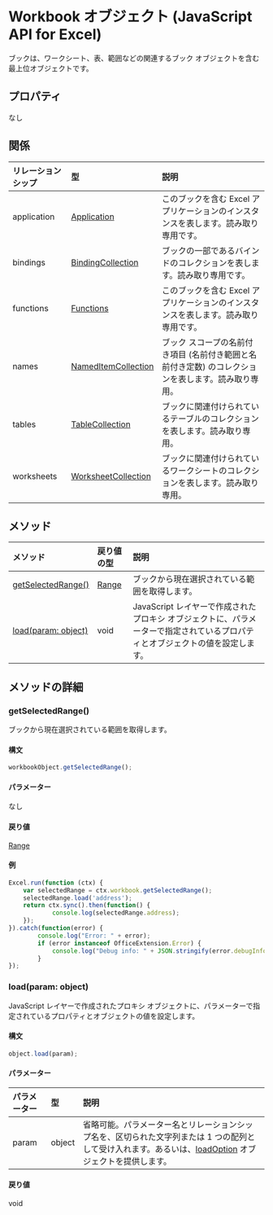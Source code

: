 # <a name="workbook-object-(javascript-api-for-excel)"></a>Workbook オブジェクト (JavaScript API for Excel)

ブックは、ワークシート、表、範囲などの関連するブック オブジェクトを含む最上位オブジェクトです。

## <a name="properties"></a>プロパティ

なし

## <a name="relationships"></a>関係
| リレーションシップ | 型   |説明|
|:---------------|:--------|:----------|
|application|[Application](application.md)|このブックを含む Excel アプリケーションのインスタンスを表します。読み取り専用です。|
|bindings|[BindingCollection](bindingcollection.md)|ブックの一部であるバインドのコレクションを表します。読み取り専用です。|
|functions|[Functions](functions.md)|このブックを含む Excel アプリケーションのインスタンスを表します。読み取り専用です。|
|names|[NamedItemCollection](nameditemcollection.md)|ブック スコープの名前付き項目 (名前付き範囲と名前付き定数) のコレクションを表します。読み取り専用。|
|tables|[TableCollection](tablecollection.md)|ブックに関連付けられているテーブルのコレクションを表します。読み取り専用。|
|worksheets|[WorksheetCollection](worksheetcollection.md)|ブックに関連付けられているワークシートのコレクションを表します。読み取り専用。|

## <a name="methods"></a>メソッド

| メソッド           | 戻り値の型    |説明|
|:---------------|:--------|:----------|
|[getSelectedRange()](#getselectedrange)|[Range](range.md)|ブックから現在選択されている範囲を取得します。|
|[load(param: object)](#loadparam-object)|void|JavaScript レイヤーで作成されたプロキシ オブジェクトに、パラメーターで指定されているプロパティとオブジェクトの値を設定します。|

## <a name="method-details"></a>メソッドの詳細


### <a name="getselectedrange()"></a>getSelectedRange()
ブックから現在選択されている範囲を取得します。

#### <a name="syntax"></a>構文
```js
workbookObject.getSelectedRange();
```

#### <a name="parameters"></a>パラメーター
なし

#### <a name="returns"></a>戻り値
[Range](range.md)

#### <a name="examples"></a>例

```js
Excel.run(function (ctx) { 
    var selectedRange = ctx.workbook.getSelectedRange();
    selectedRange.load('address');
    return ctx.sync().then(function() {
            console.log(selectedRange.address);
    });
}).catch(function(error) {
        console.log("Error: " + error);
        if (error instanceof OfficeExtension.Error) {
            console.log("Debug info: " + JSON.stringify(error.debugInfo));
        }
});
```
### <a name="load(param:-object)"></a>load(param: object)
JavaScript レイヤーで作成されたプロキシ オブジェクトに、パラメーターで指定されているプロパティとオブジェクトの値を設定します。

#### <a name="syntax"></a>構文
```js
object.load(param);
```

#### <a name="parameters"></a>パラメーター
| パラメーター    | 型   |説明|
|:---------------|:--------|:----------|
|param|object|省略可能。パラメーター名とリレーションシップ名を、区切られた文字列または 1 つの配列として受け入れます。あるいは、[loadOption](loadoption.md) オブジェクトを提供します。|

#### <a name="returns"></a>戻り値
void
